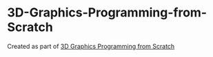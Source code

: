 # 3D-Graphics-Programming-from-Scratch
Created as part of [3D Graphics Programming from Scratch](https://courses.pikuma.com/courses/learn-computer-graphics-programming)
